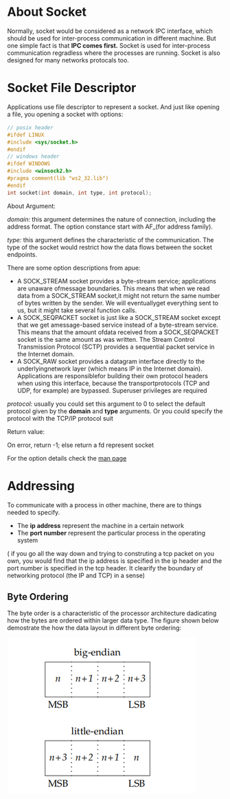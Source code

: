 # About Socket

Normally, socket would be considered as a network IPC interface, which should be used for inter-process communication in different machine. But one simple fact is that **IPC comes first.** Socket is used for inter-process communication regradless where the processes are running. Socket is also designed for many networks protocals too.

# Socket File Descriptor

Applications use file descriptor to represent a socket. And just like opening a file, you opening a socket with options:

```C
// posix header
#ifdef LINUX
#include <sys/socket.h>
#endif
// windows header
#ifdef WINDOWS
#include <winsock2.h>
#pragma comment(lib "ws2_32.lib")
#endif
int socket(int domain, int type, int protocol);
```

About Argument:

*domain:* this argument determines the nature of connection, including the address format. The option constance start with AF_(for address family).

*type:* this argument defines the characteristic of the communication. The type of the socket would restrict how the data flows between the socket endpoints.

There are some option descriptions from apue:

* A SOCK_STREAM socket provides a byte-stream service; applications are unaware ofmessage boundaries. This means that when we read data from a SOCK_STREAM socket,it might not return the same number of bytes written by the sender. We will eventuallyget everything sent to us, but it might take several function calls.
* A SOCK_SEQPACKET socket is just like a SOCK_STREAM socket except that we get amessage-based service instead of a byte-stream service. This means that the amount ofdata received from a SOCK_SEQPACKET socket is the same amount as was written. The Stream Control Transmission Protocol (SCTP) provides a sequential packet service in the Internet domain.
* A SOCK_RAW socket provides a datagram interface directly to the underlyingnetwork layer (which means IP in the Internet domain). Applications are responsiblefor building their own protocol headers when using this interface, because the transportprotocols (TCP and UDP, for example) are bypassed. Superuser privileges are required

*protocol:* usually you could set this argument to 0 to select the default protocol given by the **domain** and **type** arguments. Or you could specify the protocol with the TCP/IP protocol suit

Return value:

On error, return -1; else return a fd represent socket

For the option details check the [man page](https://man7.org/linux/man-pages/man2/socket.2.html)

# Addressing

To communicate with a process in other machine, there are to things needed to specify.

* The **ip address** represent the machine in a certain network
* The **port number** represent the particular process in the operating system

( if you go all the way down and trying to construting a tcp packet on you own, you would find that the ip address is specified in the ip header and the port number is specified in the tcp header. It clearify the boundary of networking protocol (the IP and TCP) in a sense)

## Byte Ordering

The byte order is a characteristic of the processor architecture dadicating how the bytes are ordered within larger data type. The figure shown below demostrate the how the data layout in different byte ordering:

![1710328473118](image/socket/1710328473118.png)
